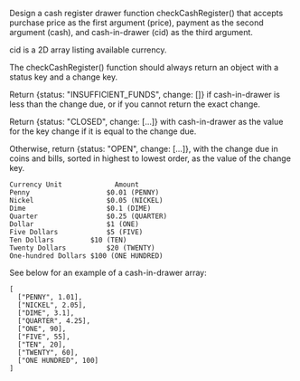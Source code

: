 Design a cash register drawer function checkCashRegister() that accepts purchase price as the first argument (price), payment as the second argument (cash), and cash-in-drawer (cid) as the third argument.

cid is a 2D array listing available currency.

The checkCashRegister() function should always return an object with a status key and a change key.

Return {status: "INSUFFICIENT_FUNDS", change: []} if cash-in-drawer is less than the change due, or if you cannot return the exact change.

Return {status: "CLOSED", change: [...]} with cash-in-drawer as the value for the key change if it is equal to the change due.

Otherwise, return {status: "OPEN", change: [...]}, with the change due in coins and bills, sorted in highest to lowest order, as the value of the change key.
````
Currency Unit	          Amount
Penny	                $0.01 (PENNY)
Nickel	                $0.05 (NICKEL)
Dime	                $0.1 (DIME)
Quarter	                $0.25 (QUARTER)
Dollar	                $1 (ONE)
Five Dollars	        $5 (FIVE)
Ten Dollars	        $10 (TEN)
Twenty Dollars	        $20 (TWENTY)
One-hundred Dollars	$100 (ONE HUNDRED)

````
See below for an example of a cash-in-drawer array:
````
[
  ["PENNY", 1.01],
  ["NICKEL", 2.05],
  ["DIME", 3.1],
  ["QUARTER", 4.25],
  ["ONE", 90],
  ["FIVE", 55],
  ["TEN", 20],
  ["TWENTY", 60],
  ["ONE HUNDRED", 100]
]

````

